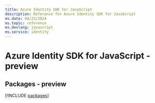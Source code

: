 ```yaml
---
title: Azure Identity SDK for JavaScript
description: Reference for Azure Identity SDK for JavaScript
ms.date: 04/23/2024
ms.topic: reference
ms.devlang: javascript
ms.service: identity
---
```

# Azure Identity SDK for JavaScript - preview
## Packages - preview
[!INCLUDE [packages](identity-index.md)]
